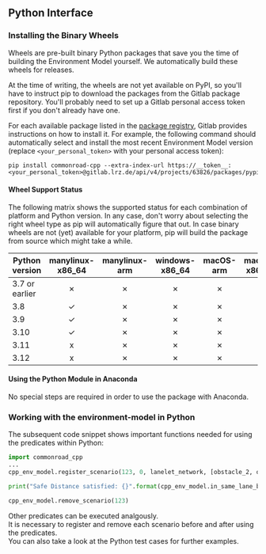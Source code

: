 ## Python Interface

### Installing the Binary Wheels
Wheels are pre-built binary Python packages that save you the time of building the Environment Model yourself. 
We automatically build these wheels for releases.

At the time of writing, the wheels are not yet available on PyPI, so you'll have to instruct pip to download the 
packages from the Gitlab package repository.
You'll probably need to set up a Gitlab personal access token first if you don't already have one.

For each available package listed in the [package registry](https://gitlab.lrz.de/maierhofer/environment-model/-/packages),
Gitlab provides instructions on how to install it.
For example, the following command should automatically select and install the most recent Environment Model 
version (replace `<your_personal_token>` with your personal access token):
```
pip install commonroad-cpp --extra-index-url https://__token__:<your_personal_token>@gitlab.lrz.de/api/v4/projects/63826/packages/pypi/simple
```

#### Wheel Support Status

The following matrix shows the supported status for each combination of platform and Python version.
In any case, don't worry about selecting the right wheel type as pip will automatically figure that out. 
In case binary wheels are not (yet) available for your platform, pip will build the package from source which 
might take a while.


| Python version | manylinux-x86_64 | manylinux-arm | windows-x86_64 | macOS-arm | macOS-x86_64 |
|----------------|:----------------:|:-------------:| :-----------: | :-----------: |:-----------:|
| 3.7 or earlier |        ✗         | ✗ | ✗ | ✗ | ✗ | ✗ |
| 3.8            |        ✓         | ✗ | ✗ | ✗ | ✗ | ✗ |
| 3.9            |        ✓         | ✗ | ✗ | ✗ | ✗ | ✗ |
| 3.10           |        ✓         | ✗ | ✗ | ✗ | ✗ | ✗ |
| 3.11           |        x         | ✗ | ✗ | ✗ | ✗ | ✗ |
| 3.12           |        x         | ✗ | ✗ | ✗ | ✗ | ✗ |

#### Using the Python Module in Anaconda

No special steps are required in order to use the package with Anaconda.

### Working with the environment-model in Python
The subsequent code snippet shows important functions needed for using the predicates within Python:
```Python
import commonroad_cpp
...
cpp_env_model.register_scenario(123, 0, lanelet_network, [obstacle_2, obstacle_3], [obstacle_1])

print("Safe Distance satisfied: {}".format(cpp_env_model.in_same_lane_boolean_evaluation(123, 4, 1, 3)))

cpp_env_model.remove_scenario(123)
```
Other predicates can be executed analgously.  
It is necessary to register and remove each scenario before and after using the predicates.   
You can also take a look at the Python test cases for further examples.
